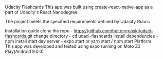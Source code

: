 Udacity Flashcards
This app was built using create-react-native-app as a part of Udacity's React Nanodegree.

The project meets the specified requirements defined by Udacity Rubric

Installation guide
clone the repo - https://github.com/heitorvrunski/udaci-flashcards.git
change directory - cd udaci-flashcards
install dependencies - npm install
start dev server - expo start or yarn start / npm start
Platform
This app was developed and tested using expo running on Moto Z3 Play(Android 9.0.0)
